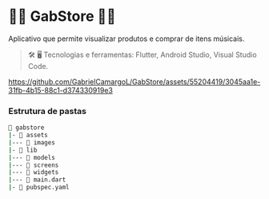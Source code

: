 # 🎸🎶 GabStore 🎸🎶

Aplicativo que permite visualizar produtos e comprar de itens músicais.

> 🛠️ 🖥️ Tecnologias e ferramentas: Flutter, Android Studio, Visual Studio Code.



https://github.com/GabrielCamargoL/GabStore/assets/55204419/3045aa1e-31fb-4b15-88c1-d374330919e3



### Estrutura de pastas

```bash
📂 gabstore
|- 📁 assets
|--- 📁 images
|- 📁 lib
|--- 📁 models
|--- 📁 screens
|--- 📁 widgets
|--- 📄 main.dart
|- 📄 pubspec.yaml
```
